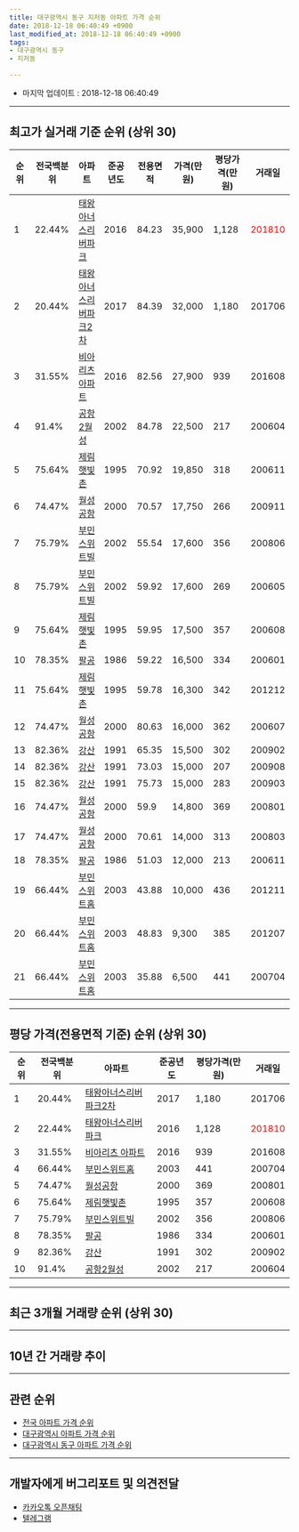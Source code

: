 ```yaml
---
title: 대구광역시 동구 지저동 아파트 가격 순위
date: 2018-12-18 06:40:49 +0900
last_modified_at: 2018-12-18 06:40:49 +0900
tags:
- 대구광역시 동구
- 지저동

---
```


* 마지막 업데이트 : 2018-12-18 06:40:49

---

## 최고가 실거래 기준 순위 (상위 30)


|순위|전국백분위|아파트|준공년도|전용면적|가격(만원)|평당가격(만원)|거래일|
|---|---|---|---|---|---|---|---|
|1|22.44%|[태왕아너스리버파크](https://search.naver.com/search.naver?query=%EB%8C%80%EA%B5%AC%EA%B4%91%EC%97%AD%EC%8B%9C+%EB%8F%99%EA%B5%AC+%EC%A7%80%EC%A0%80%EB%8F%99+%ED%83%9C%EC%99%95%EC%95%84%EB%84%88%EC%8A%A4%EB%A6%AC%EB%B2%84%ED%8C%8C%ED%81%AC)|2016|84.23|35,900|1,128|<span style="color:red">201810</span>|
|2|20.44%|[태왕아너스리버파크2차](https://search.naver.com/search.naver?query=%EB%8C%80%EA%B5%AC%EA%B4%91%EC%97%AD%EC%8B%9C+%EB%8F%99%EA%B5%AC+%EC%A7%80%EC%A0%80%EB%8F%99+%ED%83%9C%EC%99%95%EC%95%84%EB%84%88%EC%8A%A4%EB%A6%AC%EB%B2%84%ED%8C%8C%ED%81%AC2%EC%B0%A8)|2017|84.39|32,000|1,180|201706|
|3|31.55%|[비아리츠 아파트](https://search.naver.com/search.naver?query=%EB%8C%80%EA%B5%AC%EA%B4%91%EC%97%AD%EC%8B%9C+%EB%8F%99%EA%B5%AC+%EC%A7%80%EC%A0%80%EB%8F%99+%EB%B9%84%EC%95%84%EB%A6%AC%EC%B8%A0+%EC%95%84%ED%8C%8C%ED%8A%B8)|2016|82.56|27,900|939|201608|
|4|91.4%|[공항2월성](https://search.naver.com/search.naver?query=%EB%8C%80%EA%B5%AC%EA%B4%91%EC%97%AD%EC%8B%9C+%EB%8F%99%EA%B5%AC+%EC%A7%80%EC%A0%80%EB%8F%99+%EA%B3%B5%ED%95%AD2%EC%9B%94%EC%84%B1)|2002|84.78|22,500|217|200604|
|5|75.64%|[제림햇빛촌](https://search.naver.com/search.naver?query=%EB%8C%80%EA%B5%AC%EA%B4%91%EC%97%AD%EC%8B%9C+%EB%8F%99%EA%B5%AC+%EC%A7%80%EC%A0%80%EB%8F%99+%EC%A0%9C%EB%A6%BC%ED%96%87%EB%B9%9B%EC%B4%8C)|1995|70.92|19,850|318|200611|
|6|74.47%|[월성공항](https://search.naver.com/search.naver?query=%EB%8C%80%EA%B5%AC%EA%B4%91%EC%97%AD%EC%8B%9C+%EB%8F%99%EA%B5%AC+%EC%A7%80%EC%A0%80%EB%8F%99+%EC%9B%94%EC%84%B1%EA%B3%B5%ED%95%AD)|2000|70.57|17,750|266|200911|
|7|75.79%|[부민스위트빌](https://search.naver.com/search.naver?query=%EB%8C%80%EA%B5%AC%EA%B4%91%EC%97%AD%EC%8B%9C+%EB%8F%99%EA%B5%AC+%EC%A7%80%EC%A0%80%EB%8F%99+%EB%B6%80%EB%AF%BC%EC%8A%A4%EC%9C%84%ED%8A%B8%EB%B9%8C)|2002|55.54|17,600|356|200806|
|8|75.79%|[부민스위트빌](https://search.naver.com/search.naver?query=%EB%8C%80%EA%B5%AC%EA%B4%91%EC%97%AD%EC%8B%9C+%EB%8F%99%EA%B5%AC+%EC%A7%80%EC%A0%80%EB%8F%99+%EB%B6%80%EB%AF%BC%EC%8A%A4%EC%9C%84%ED%8A%B8%EB%B9%8C)|2002|59.92|17,600|269|200605|
|9|75.64%|[제림햇빛촌](https://search.naver.com/search.naver?query=%EB%8C%80%EA%B5%AC%EA%B4%91%EC%97%AD%EC%8B%9C+%EB%8F%99%EA%B5%AC+%EC%A7%80%EC%A0%80%EB%8F%99+%EC%A0%9C%EB%A6%BC%ED%96%87%EB%B9%9B%EC%B4%8C)|1995|59.95|17,500|357|200608|
|10|78.35%|[팔공](https://search.naver.com/search.naver?query=%EB%8C%80%EA%B5%AC%EA%B4%91%EC%97%AD%EC%8B%9C+%EB%8F%99%EA%B5%AC+%EC%A7%80%EC%A0%80%EB%8F%99+%ED%8C%94%EA%B3%B5)|1986|59.22|16,500|334|200601|
|11|75.64%|[제림햇빛촌](https://search.naver.com/search.naver?query=%EB%8C%80%EA%B5%AC%EA%B4%91%EC%97%AD%EC%8B%9C+%EB%8F%99%EA%B5%AC+%EC%A7%80%EC%A0%80%EB%8F%99+%EC%A0%9C%EB%A6%BC%ED%96%87%EB%B9%9B%EC%B4%8C)|1995|59.78|16,300|342|201212|
|12|74.47%|[월성공항](https://search.naver.com/search.naver?query=%EB%8C%80%EA%B5%AC%EA%B4%91%EC%97%AD%EC%8B%9C+%EB%8F%99%EA%B5%AC+%EC%A7%80%EC%A0%80%EB%8F%99+%EC%9B%94%EC%84%B1%EA%B3%B5%ED%95%AD)|2000|80.63|16,000|362|200607|
|13|82.36%|[강산](https://search.naver.com/search.naver?query=%EB%8C%80%EA%B5%AC%EA%B4%91%EC%97%AD%EC%8B%9C+%EB%8F%99%EA%B5%AC+%EC%A7%80%EC%A0%80%EB%8F%99+%EA%B0%95%EC%82%B0)|1991|65.35|15,500|302|200902|
|14|82.36%|[강산](https://search.naver.com/search.naver?query=%EB%8C%80%EA%B5%AC%EA%B4%91%EC%97%AD%EC%8B%9C+%EB%8F%99%EA%B5%AC+%EC%A7%80%EC%A0%80%EB%8F%99+%EA%B0%95%EC%82%B0)|1991|73.03|15,000|207|200908|
|15|82.36%|[강산](https://search.naver.com/search.naver?query=%EB%8C%80%EA%B5%AC%EA%B4%91%EC%97%AD%EC%8B%9C+%EB%8F%99%EA%B5%AC+%EC%A7%80%EC%A0%80%EB%8F%99+%EA%B0%95%EC%82%B0)|1991|75.73|15,000|283|200903|
|16|74.47%|[월성공항](https://search.naver.com/search.naver?query=%EB%8C%80%EA%B5%AC%EA%B4%91%EC%97%AD%EC%8B%9C+%EB%8F%99%EA%B5%AC+%EC%A7%80%EC%A0%80%EB%8F%99+%EC%9B%94%EC%84%B1%EA%B3%B5%ED%95%AD)|2000|59.9|14,800|369|200801|
|17|74.47%|[월성공항](https://search.naver.com/search.naver?query=%EB%8C%80%EA%B5%AC%EA%B4%91%EC%97%AD%EC%8B%9C+%EB%8F%99%EA%B5%AC+%EC%A7%80%EC%A0%80%EB%8F%99+%EC%9B%94%EC%84%B1%EA%B3%B5%ED%95%AD)|2000|70.61|14,000|313|200803|
|18|78.35%|[팔공](https://search.naver.com/search.naver?query=%EB%8C%80%EA%B5%AC%EA%B4%91%EC%97%AD%EC%8B%9C+%EB%8F%99%EA%B5%AC+%EC%A7%80%EC%A0%80%EB%8F%99+%ED%8C%94%EA%B3%B5)|1986|51.03|12,000|213|200611|
|19|66.44%|[부민스위트홈](https://search.naver.com/search.naver?query=%EB%8C%80%EA%B5%AC%EA%B4%91%EC%97%AD%EC%8B%9C+%EB%8F%99%EA%B5%AC+%EC%A7%80%EC%A0%80%EB%8F%99+%EB%B6%80%EB%AF%BC%EC%8A%A4%EC%9C%84%ED%8A%B8%ED%99%88)|2003|43.88|10,000|436|201211|
|20|66.44%|[부민스위트홈](https://search.naver.com/search.naver?query=%EB%8C%80%EA%B5%AC%EA%B4%91%EC%97%AD%EC%8B%9C+%EB%8F%99%EA%B5%AC+%EC%A7%80%EC%A0%80%EB%8F%99+%EB%B6%80%EB%AF%BC%EC%8A%A4%EC%9C%84%ED%8A%B8%ED%99%88)|2003|48.83|9,300|385|201207|
|21|66.44%|[부민스위트홈](https://search.naver.com/search.naver?query=%EB%8C%80%EA%B5%AC%EA%B4%91%EC%97%AD%EC%8B%9C+%EB%8F%99%EA%B5%AC+%EC%A7%80%EC%A0%80%EB%8F%99+%EB%B6%80%EB%AF%BC%EC%8A%A4%EC%9C%84%ED%8A%B8%ED%99%88)|2003|35.88|6,500|441|200704|


---

## 평당 가격(전용면적 기준) 순위 (상위 30)


|순위|전국백분위|아파트|준공년도|평당가격(만원)|거래일|
|---|---|---|---|---|---|
|1|20.44%|[태왕아너스리버파크2차](https://search.naver.com/search.naver?query=%EB%8C%80%EA%B5%AC%EA%B4%91%EC%97%AD%EC%8B%9C+%EB%8F%99%EA%B5%AC+%EC%A7%80%EC%A0%80%EB%8F%99+%ED%83%9C%EC%99%95%EC%95%84%EB%84%88%EC%8A%A4%EB%A6%AC%EB%B2%84%ED%8C%8C%ED%81%AC2%EC%B0%A8)|2017|1,180|201706|
|2|22.44%|[태왕아너스리버파크](https://search.naver.com/search.naver?query=%EB%8C%80%EA%B5%AC%EA%B4%91%EC%97%AD%EC%8B%9C+%EB%8F%99%EA%B5%AC+%EC%A7%80%EC%A0%80%EB%8F%99+%ED%83%9C%EC%99%95%EC%95%84%EB%84%88%EC%8A%A4%EB%A6%AC%EB%B2%84%ED%8C%8C%ED%81%AC)|2016|1,128|<span style="color:red">201810</span>|
|3|31.55%|[비아리츠 아파트](https://search.naver.com/search.naver?query=%EB%8C%80%EA%B5%AC%EA%B4%91%EC%97%AD%EC%8B%9C+%EB%8F%99%EA%B5%AC+%EC%A7%80%EC%A0%80%EB%8F%99+%EB%B9%84%EC%95%84%EB%A6%AC%EC%B8%A0+%EC%95%84%ED%8C%8C%ED%8A%B8)|2016|939|201608|
|4|66.44%|[부민스위트홈](https://search.naver.com/search.naver?query=%EB%8C%80%EA%B5%AC%EA%B4%91%EC%97%AD%EC%8B%9C+%EB%8F%99%EA%B5%AC+%EC%A7%80%EC%A0%80%EB%8F%99+%EB%B6%80%EB%AF%BC%EC%8A%A4%EC%9C%84%ED%8A%B8%ED%99%88)|2003|441|200704|
|5|74.47%|[월성공항](https://search.naver.com/search.naver?query=%EB%8C%80%EA%B5%AC%EA%B4%91%EC%97%AD%EC%8B%9C+%EB%8F%99%EA%B5%AC+%EC%A7%80%EC%A0%80%EB%8F%99+%EC%9B%94%EC%84%B1%EA%B3%B5%ED%95%AD)|2000|369|200801|
|6|75.64%|[제림햇빛촌](https://search.naver.com/search.naver?query=%EB%8C%80%EA%B5%AC%EA%B4%91%EC%97%AD%EC%8B%9C+%EB%8F%99%EA%B5%AC+%EC%A7%80%EC%A0%80%EB%8F%99+%EC%A0%9C%EB%A6%BC%ED%96%87%EB%B9%9B%EC%B4%8C)|1995|357|200608|
|7|75.79%|[부민스위트빌](https://search.naver.com/search.naver?query=%EB%8C%80%EA%B5%AC%EA%B4%91%EC%97%AD%EC%8B%9C+%EB%8F%99%EA%B5%AC+%EC%A7%80%EC%A0%80%EB%8F%99+%EB%B6%80%EB%AF%BC%EC%8A%A4%EC%9C%84%ED%8A%B8%EB%B9%8C)|2002|356|200806|
|8|78.35%|[팔공](https://search.naver.com/search.naver?query=%EB%8C%80%EA%B5%AC%EA%B4%91%EC%97%AD%EC%8B%9C+%EB%8F%99%EA%B5%AC+%EC%A7%80%EC%A0%80%EB%8F%99+%ED%8C%94%EA%B3%B5)|1986|334|200601|
|9|82.36%|[강산](https://search.naver.com/search.naver?query=%EB%8C%80%EA%B5%AC%EA%B4%91%EC%97%AD%EC%8B%9C+%EB%8F%99%EA%B5%AC+%EC%A7%80%EC%A0%80%EB%8F%99+%EA%B0%95%EC%82%B0)|1991|302|200902|
|10|91.4%|[공항2월성](https://search.naver.com/search.naver?query=%EB%8C%80%EA%B5%AC%EA%B4%91%EC%97%AD%EC%8B%9C+%EB%8F%99%EA%B5%AC+%EC%A7%80%EC%A0%80%EB%8F%99+%EA%B3%B5%ED%95%AD2%EC%9B%94%EC%84%B1)|2002|217|200604|


---

## 최근 3개월 거래량 순위 (상위 30)


<div style="width:100%;">
    <canvas id="deal_count_ranking" height="250"></canvas>
</div>


<script>
new Chart(document.getElementById("deal_count_ranking"), {
    type: 'horizontalBar',
    data: {
        labels: ['팔공', '태왕아너스리버파크', '제림햇빛촌'],
        datasets: [{
            label: '실거래 수',
            data: [6, 6, 2],
            borderColor: "rgba(255, 0, 128, 1)",
            backgroundColor: "rgba(255, 0, 128, 0.5)",
            fill: false,
        }]
    },
    options: {
        responsive: true,
        title: {
            display: true,
            text: '최근 3개월 거래량 순위'
        },
        tooltips: {
            mode: 'index',
            intersect: false,
            callbacks: {
                title: function(tooltipItems, data) {
                    return "실거래 수:";
                },
                label: function(tooltipItem, data) {
                    return data.labels[tooltipItem.index] + ": " + tooltipItem.xLabel;
                }
            }
        },
        hover: {
            mode: 'nearest',
            intersect: true
        },
        scales: {
            xAxes: [{
                display: true,
                scaleLabel: {
                    display: true,
                    labelString: '실거래 수'
                },
                ticks: {
                    suggestedMin: 0,
                }
            }],
            yAxes: [{
                display: true,
                ticks: {
                    autoSkip: false,
                    callback: function(value, index, values) {
                        if (value.length > 15)
                            return value.substr(0, 13) + "...";
                        else
                            return value;
                    }
                },
                scaleLabel: {
                    display: false,
                }
            }]
        }
    }
});

</script>


---

## 10년 간 거래량 추이


<div style="width:100%;">
    <canvas id="deal_progress" height="250"></canvas>
</div>

<script>
new Chart(document.getElementById("deal_progress"), {
    type: 'line',
    data: {
        labels: ['200812','200901','200902','200903','200904','200905','200906','200907','200908','200909','200910','200911','200912','201001','201002','201003','201004','201005','201006','201007','201008','201009','201010','201011','201012','201101','201102','201103','201104','201105','201106','201107','201108','201109','201110','201111','201112','201201','201202','201203','201204','201205','201206','201207','201208','201209','201210','201211','201212','201301','201302','201303','201304','201305','201306','201307','201308','201309','201310','201311','201312','201401','201402','201403','201404','201405','201406','201407','201408','201409','201410','201411','201412','201501','201502','201503','201504','201505','201506','201507','201508','201509','201510','201511','201512','201601','201602','201603','201604','201605','201606','201607','201608','201609','201610','201611','201612','201701','201702','201703','201704','201705','201706','201707','201708','201709','201710','201711','201712','201801','201802','201803','201804','201805','201806','201807','201808','201809','201810','201811','201812'],
        datasets: [{
            label: '실거래 수',
            pointRadius: 1,
            data: [2, 0, 7, 4, 2, 5, 2, 0, 5, 2, 4, 5, 5, 5, 4, 5, 3, 2, 3, 6, 1, 5, 9, 1, 1, 3, 8, 6, 3, 5, 5, 6, 6, 6, 2, 9, 3, 5, 6, 9, 5, 5, 5, 5, 3, 6, 5, 6, 5, 4, 4, 8, 1, 6, 8, 3, 5, 3, 10, 8, 3, 9, 7, 8, 7, 5, 0, 2, 4, 8, 5, 6, 1, 6, 10, 5, 10, 7, 10, 5, 3, 3, 4, 4, 2, 6, 1, 2, 8, 1, 2, 8, 2, 4, 4, 4, 6, 1, 4, 8, 7, 3, 6, 6, 2, 9, 4, 2, 4, 8, 5, 9, 9, 7, 0, 7, 3, 5, 5, 9, 0],
            borderColor: "rgba(255, 201, 14, 1)",
            backgroundColor: "rgba(255, 201, 14, 0.5)",
            fill: true,
        }]
    },
    options: {
        responsive: true,
        title: {
            display: true,
            text: '10년간 거래량 추이'
        },
        tooltips: {
            mode: 'index',
            intersect: false,
        },
        hover: {
            mode: 'nearest',
            intersect: true
        },
        scales: {
            xAxes: [{
                display: true,
                scaleLabel: {
                    display: true,
                    labelString: '년/월'
                }
            }],
            yAxes: [{
                display: true,
                ticks: {
                    suggestedMin: 0,
                },
                scaleLabel: {
                    display: true,
                    labelString: '실거래 수'
                }
            }]
        }
    }
});

</script>


---

## 관련 순위

- [전국 아파트 가격 순위](https://inasie.github.io/apt-ranking/전국)
- [대구광역시 아파트 가격 순위](https://inasie.github.io/apt-ranking/대구광역시)
- [대구광역시 동구 아파트 가격 순위](https://inasie.github.io/apt-ranking/대구광역시-동구)


---

## 개발자에게 버그리포트 및 의견전달

- [카카오톡 오픈채팅](https://open.kakao.com/o/gLJUAP4)
- [텔레그램](https://t.me/inasie)

